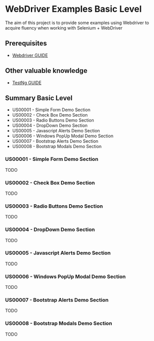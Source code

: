 # WebDriver Examples Basic Level
The aim of this project is to provide some examples using Webdriver to acquire fluency when working with Selenium + WebDriver

## Prerequisites
- [Webdriver GUIDE](https://github.com/acochavosdi/my-QA-guide/tree/master/2-Selenium-Webdriver-GUIDE)

## Other valuable knowledge
- [TestNg GUIDE](https://github.com/acochavosdi/my-QA-guide/tree/master/1-TestNG-GUIDE)

##  Summary Basic Level

<ul>
<li> US00001 - Simple Form Demo Section </li>
<li> US00002 - Check Box Demo Section </li>
<li> US00003 - Radio Buttons Demo Section </li>
<li> US00004 - DropDown Demo Section </li>
<li> US00005 - Javascript Alerts Demo Section </li>
<li> US00006 - Windows PopUp Modal Demo Section </li>
<li> US00007 - Bootstrap Alerts Demo Section </li>
<li> US00008 - Bootstrap Modals Demo Section</li>
</ul>


### US00001 - Simple Form Demo Section

<p> TODO </p>

### US00002 - Check Box Demo Section

<p> TODO </p>

### US00003 - Radio Buttons Demo Section

<p> TODO </p>

### US00004 - DropDown Demo Section

<p> TODO </p>

### US00005 - Javascript Alerts Demo Section

<p> TODO </p>

### US00006 - Windows PopUp Modal Demo Section

<p> TODO </p>

### US00007 - Bootstrap Alerts Demo Section

<p> TODO </p>

### US00008 - Bootstrap Modals Demo Section

<p> TODO </p>
